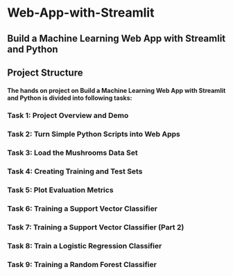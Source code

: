# Web-App-with-Streamlit
## Build a Machine Learning Web App with Streamlit and Python

## Project Structure
#### The hands on project on Build a Machine Learning Web App with Streamlit and Python is divided into following tasks:

### Task 1: Project Overview and Demo
### Task 2: Turn Simple Python Scripts into Web Apps
### Task 3: Load the Mushrooms Data Set
### Task 4: Creating Training and Test Sets
### Task 5: Plot Evaluation Metrics
### Task 6: Training a Support Vector Classifier
### Task 7: Training a Support Vector Classifier (Part 2)
### Task 8: Train a Logistic Regression Classifier
### Task 9: Training a Random Forest Classifier

